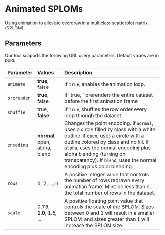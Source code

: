 
# Animated SPLOMs

Using animation to alleviate overdraw in a multiclass scatterplot matrix (SPLOM).

## Parameters

Our tool supports the following URL query parameters. Default values are in bold.

| Parameter | Values | Description |
|:----------|:-------|:------------|
| `animate` | **true**, false | If `true`, enables the animation loop. |
| `prerender` | **true**, false | If `true,`` prerenders the entire dataset before the first animation frame. |
| `shuffle` | true, **false** | If `true`, shuffles the row order every loop through the dataset. |
| `encoding` | **normal**, open, alpha, blend | Changes the point encoding. If `normal`, uses a circle filled by class with a white outline. If `open`, uses a circle with a outline colored by class and no fill. If `alpha`, uses the normal encoding plus alpha blending (turning on transparency). If `blend`, uses the normal encoding plus color blending. |
| `rows` | **1**, 2, ..., n | A positive integer value that controls the number of rows redrawn every animation frame. Must be less than n, the total number of rows in the dataset. |
| `scale` | 0.75, **1.0**, 1.5, ... | A positive floating point value that controls the scale of the SPLOM. Sizes between 0 and 1 will result in a smaller SPLOM, and sizes greater than 1 will increase the SPLOM size. |
